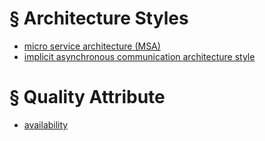 # § Architecture Styles
* [micro service architecture (MSA)](architectures/microservice/msa.md)
* [implicit asynchronous communication architecture style](architectures/implicit_async_communication/implicit_asynchronous_communication_as.md)

# § Quality Attribute
* [availability](quality_attributes/availability.md)